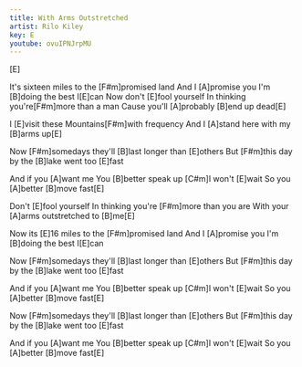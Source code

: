 ```yaml
---
title: With Arms Outstretched
artist: Rilo Kiley
key: E
youtube: ovuIPNJrpMU
---
```


[E]

It's sixteen miles to the [F#m]promised land
And I [A]promise you I'm [B]doing the best I[E]can
Now don't [E]fool yourself
In thinking you're[F#m]more than a man
Cause you'll [A]probably [B]end up dead[E]

I [E]visit these
Mountains[F#m]with frequency
And I [A]stand here with my [B]arms up[E]

Now [F#m]somedays they'll [B]last longer than [E]others
But [F#m]this day by the [B]lake went too [E]fast

And if you [A]want me
You [B]better speak up [C#m]I won't [E]wait
So you [A]better [B]move fast[E]

Don't [E]fool yourself
In thinking you're [F#m]more than you are
With your [A]arms outstretched to [B]me[E]

Now its [E]16 miles to the [F#m]promised land
And I [A]promise you I'm [B]doing the best I[E]can

Now [F#m]somedays they'll [B]last longer than [E]others
But [F#m]this day by the [B]lake went too [E]fast

And if you [A]want me
You [B]better speak up [C#m]I won't [E]wait
So you [A]better [B]move fast[E]

Now [F#m]somedays they'll [B]last longer than [E]others
But [F#m]this day by the [B]lake went too [E]fast

And if you [A]want me
You [B]better speak up [C#m]I won't [E]wait
So you [A]better [B]move fast[E]
